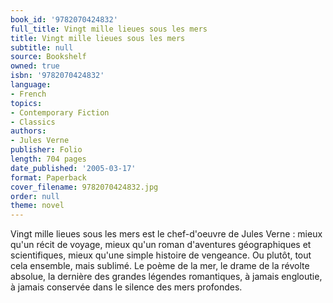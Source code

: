 ```yaml
---
book_id: '9782070424832'
full_title: Vingt mille lieues sous les mers
title: Vingt mille lieues sous les mers
subtitle: null
source: Bookshelf
owned: true
isbn: '9782070424832'
language:
- French
topics:
- Contemporary Fiction
- Classics
authors:
- Jules Verne
publisher: Folio
length: 704 pages
date_published: '2005-03-17'
format: Paperback
cover_filename: 9782070424832.jpg
order: null
theme: novel
---
```

Vingt mille lieues sous les mers est le chef-d'oeuvre de Jules Verne : mieux qu'un récit de voyage, mieux qu'un roman d'aventures géographiques et scientifiques, mieux qu'une simple histoire de vengeance. Ou plutôt, tout cela ensemble, mais sublimé. Le poème de la mer, le drame de la révolte absolue, la dernière des grandes légendes romantiques, à jamais engloutie, à jamais conservée dans le silence des mers profondes.
